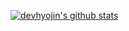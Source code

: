 [![devhyojin's github stats](https://github-readme-stats.vercel.app/api?username=devhyojin&count_private=true&show_icons=true&theme=ayu-mirage)](https://github.com/devhyojin/github-readme-stats)
